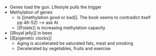 - Genes load the gun. Lifestyle pulls the trigger
- Methylation of genes
	- Is [[methylation good or bad]]. The book seems to contradict itself pp 46-52) --> ask AI
	- [[Folate]] is increasing methylation capacity
- [[Royal jelly]] in bees
- [[Epigenetic clocks]]
	- Aging is accelerated be saturated fats, meat and smoking
	- Decelerated by vegetables, fruits and exercise